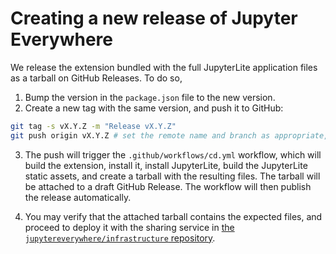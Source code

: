 # Creating a new release of Jupyter Everywhere

We release the extension bundled with the full JupyterLite application files as a tarball on GitHub Releases. To do so,

1. Bump the version in the `package.json` file to the new version.
2. Create a new tag with the same version, and push it to GitHub:

```bash
git tag -s vX.Y.Z -m "Release vX.Y.Z"
git push origin vX.Y.Z # set the remote name and branch as appropriate, if contributing from a fork or other remote
```

3. The push will trigger the `.github/workflows/cd.yml` workflow, which will build the extension, install it, install JupyterLite,
   build the JupyterLite static assets, and create a tarball with the resulting files. The tarball will be attached to a draft
   GitHub Release. The workflow will then publish the release automatically.

4. You may verify that the attached tarball contains the expected files, and proceed to deploy it with the sharing service
   in [the `jupytereverywhere/infrastructure` repository](https://github.com/JupyterEverywhere/infrastructure).
